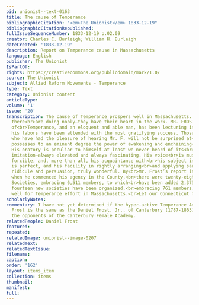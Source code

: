```yaml
---
pid: unionist--text-0163
title: The cause of Temperance
bibliographicCitation: "<em>The Unionist</em> 1833-12-19"
bibliographicCitationRepublished: 
fullIssueSequenceNumber: 1833-12-19 p.02.09
creator: Charles C. Burleigh; William H. Burleigh
dateCreated: '1833-12-19'
description: Report on Temperance cause in Massachusetts
language: English
publisher: The Unionist
IsPartOf: 
rights: https://creativecommons.org/publicdomain/mark/1.0/
source: The Unionist
subject: Allied Reform Movements - Temperance
type: Text
category: Unionist content
articleType: 
volume: '1'
issue: '20'
transcription: The cause of Temperance prospers well in Massachusetts. Our good friends
  there<br>are doing nobly—they have their heart in the work. MR. FROST, the Apostle
  of<br>Temperance, and an eloquent and able man, has been lecturing in Norfolk County,<br>and
  his labors have been attended with the most gratifying success. Those of our<br>friends
  who have had the pleasure of hearing Mr. F. will not be surprised at<br>this. He
  possesses to an eminent degree the power of awakening and enchaining<br>the attention.
  His oratory is peculiar to himself—at least we never heard of its<br>model or successful
  imitation—always elevated and always fascinating. His voice<br>is musical—his gesticulation
  forcible, and, more than all, his acquaintance with<br>his subject in all its bearing
  is perfect, and his facility in rightly arranging<br>and applying sarcasm and argument,
  ridicule and persuasion, truly wonderful. By<br>Mr. Frost’s report it appears that
  when he commenced his agency in the County,<br>there were twenty-eight Temperance
  Societies, embracing 6,511 members, to which<br>have been added 2,375 others, and
  fourteen new societies have been organized,<br>embracing 761 members. This tells
  well for Temperance effort in Massachusetts.<br>Let our Connecticut friends do likewise.<br>
scholarlyNotes: 
commentary: I have not yet determined if the hyper-active Temperance Advocate Daniel
  Frost is the same as the Daniel Frost, Jr., of Canterbury (1787-1863), who was among
  the opponents of the Canterbury Female Academy.
relatedPeople: Daniel Frost
featured: 
repeated: 
relatedImage: unionist--image-0207
relatedText: 
relatedTextIssue: 
filename: 
caption: 
order: '162'
layout: items_item
collection: items
thumbnail: 
manifest: 
full: 
---
```

